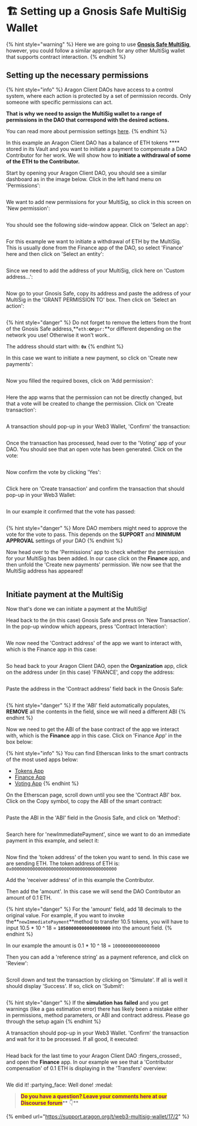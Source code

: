 # 🏗 Setting up a Gnosis Safe MultiSig Wallet

{% hint style="warning" %}
Here we are going to use [**Gnosis Safe MultiSig**](https://gnosis-safe.io), however, you could follow a similar approach for any other MultiSig wallet that supports contract interaction.
{% endhint %}

###

## Setting up the necessary permissions

{% hint style="info" %}
Aragon Client DAOs have access to a control system, where each action is protected by a set of permission records. Only someone with specific permissions can act.

**That is why we need to assign the MultiSig wallet to a range of permissions in the DAO that correspond with the desired actions.**

You can read more about permission settings [here](aragon-client/explore-template-dao/system-setting/permissions-setting.md).
{% endhint %}



In this example an Aragon Client DAO has a balance of ETH tokens **** stored in its Vault and you want to initiate a payment to compensate a DAO Contributor for her work. We will show how to **initiate a withdrawal of some of the ETH to the Contributor.**



Start by opening your Aragon Client DAO, you should see a similar dashboard as in the image below. Click in the left hand menu on 'Permissions':

<figure><img src="../.gitbook/assets/a1_Sig.png" alt=""><figcaption></figcaption></figure>

We want to add new permissions for your MultiSig, so click in this screen on 'New permission':

<figure><img src="../.gitbook/assets/a2_sig.png" alt=""><figcaption></figcaption></figure>

You should see the following side-window appear. Click on 'Select an app':

<figure><img src="../.gitbook/assets/a3_sig.png" alt=""><figcaption></figcaption></figure>

For this example we want to initiate a withdrawal of ETH by the MultiSig. This is usually done from the Finance app of the DAO, so select 'Finance' here and then click on 'Select an entity':

<figure><img src="../.gitbook/assets/a4_sig.png" alt=""><figcaption></figcaption></figure>

Since we need to add the address of your MultiSig, click here on 'Custom address...':

<figure><img src="../.gitbook/assets/a5_sig.png" alt=""><figcaption></figcaption></figure>

Now go to your Gnosis Safe, copy its address and paste the address of your MultiSig in the 'GRANT PERMISSION TO' box. Then click on 'Select an action':

<figure><img src="../.gitbook/assets/a6_sig.png" alt=""><figcaption></figcaption></figure>

{% hint style="danger" %}
Do not forget to remove the letters from the front of the Gnosis Safe address,**`eth:`**or**`gor:`**or different depending on the network you use! Otherwise it won't work..

The address should start with: **`0x`**
{% endhint %}



In this case we want to initiate a new payment, so click on 'Create new payments':

<figure><img src="../.gitbook/assets/a7_sig.png" alt=""><figcaption></figcaption></figure>

Now you filled the required boxes, click on 'Add permission':

<figure><img src="../.gitbook/assets/a8_sig.png" alt=""><figcaption></figcaption></figure>

Here the app warns that the permission can not be directly changed, but that a vote will be created to change the permission. Click on 'Create transaction':

<figure><img src="../.gitbook/assets/a9_sig.png" alt=""><figcaption></figcaption></figure>

A transaction should pop-up in your Web3 Wallet, 'Confirm' the transaction:

<figure><img src="../.gitbook/assets/a10_sig.png" alt=""><figcaption></figcaption></figure>

Once the transaction has processed, head over to the 'Voting' app of your DAO. You should see that an open vote has been generated. Click on the vote:

<figure><img src="../.gitbook/assets/a11_sig.png" alt=""><figcaption></figcaption></figure>

Now confirm the vote by clicking 'Yes':

<figure><img src="../.gitbook/assets/a12_sig.png" alt=""><figcaption></figcaption></figure>

Click here on 'Create transaction' and confirm the transaction that should pop-up in your Web3 Wallet:

<figure><img src="../.gitbook/assets/a13_sig.png" alt=""><figcaption></figcaption></figure>

In our example it confirmed that the vote has passed:

<figure><img src="../.gitbook/assets/a14_sig.png" alt=""><figcaption></figcaption></figure>

{% hint style="danger" %}
More DAO members might need to approve the vote for the vote to pass. This depends on the **SUPPORT** and **MINIMUM APPROVAL** settings of your DAO
{% endhint %}

Now head over to the 'Permissions' app to check whether the permission for your MultiSig has been added. In our case click on the **Finance** app, and then unfold the 'Create new payments' permission. We now see that the MultiSig address has appeared!

<figure><img src="../.gitbook/assets/a15_sig.png" alt=""><figcaption></figcaption></figure>

## Initiate payment at the MultiSig

Now that's done we can initiate a payment at the MultiSig!



Head back to the (in this case) Gnosis Safe and press on 'New Transaction'. In the pop-up window which appears, press 'Contract Interaction':

<figure><img src="../.gitbook/assets/a16_sig.png" alt=""><figcaption></figcaption></figure>

We now need the 'Contract address' of the app we want to interact with, which is the Finance app in this case:

<figure><img src="../.gitbook/assets/a17_sig.png" alt=""><figcaption></figcaption></figure>

So head back to your Aragon Client DAO, open the **Organization** app, click on the address under (in this case) 'FINANCE', and copy the address:

<figure><img src="../.gitbook/assets/a18_sig.png" alt=""><figcaption></figcaption></figure>

Paste the address in the 'Contract address' field back in the Gnosis Safe:

<figure><img src="../.gitbook/assets/a19_sig.png" alt=""><figcaption></figcaption></figure>

{% hint style="danger" %}
If the 'ABI' field automatically populates, **REMOVE** all the contents in the field, since we will need a different ABI
{% endhint %}

Now we need to get the ABI of the base contract of the app we interact with, which is the **Finance** app in this case. Click on 'Finance App' in the box below:

{% hint style="info" %}
You can find Etherscan links to the smart contracts of the most used apps below:

* [Tokens App](https://etherscan.io/address/0xde3A93028F2283cc28756B3674BD657eaFB992f4#code)
* [Finance App](https://etherscan.io/address/0x836835289A2E81B66AE5d95b7c8dBC0480dCf9da#code)
* [Voting App](https://etherscan.io/address/0xb935C3D80229d5D92f3761b17Cd81dC2610e3a45#code)
{% endhint %}



On the Etherscan page, scroll down until you see the 'Contract ABI' box. Click on the Copy symbol, to copy the ABI of the smart contract:

<figure><img src="../.gitbook/assets/a20_sig.png" alt=""><figcaption></figcaption></figure>

Paste the ABI in the 'ABI' field in the Gnosis Safe, and click on 'Method':

<figure><img src="../.gitbook/assets/a21_sig (1).png" alt=""><figcaption></figcaption></figure>

Search here for 'newImmediatePayment', since we want to do an immediate payment in this example, and select it:

<figure><img src="../.gitbook/assets/a22_sig.png" alt=""><figcaption></figcaption></figure>

Now find the 'token address' of the token you want to send. In this case we are sending ETH. The token address of ETH is: `0x0000000000000000000000000000000000000000`

Add the 'receiver address' of in this example the Contributor.

Then add the 'amount'. In this case we will send the DAO Contributor an amount of 0.1 ETH.

{% hint style="danger" %}
For the 'amount' field, add 18 decimals to the original value. For example, if you want to invoke the**`newImmediatePayment`**method to transfer 10.5 tokens, you will have to input 10.5 \* 10 ^ 18 = **`10500000000000000000`** into the amount field.
{% endhint %}

In our example the amount is 0.1 \* 10 ^ 18 = `100000000000000000`

Then you can add a 'reference string' as a payment reference, and click on 'Review':

<figure><img src="../.gitbook/assets/a23_sig.png" alt=""><figcaption></figcaption></figure>

Scroll down and test the transaction by clicking on 'Simulate'. If all is well it should display 'Success'. If so, click on 'Submit':

<figure><img src="../.gitbook/assets/a24_sig.png" alt=""><figcaption></figcaption></figure>

{% hint style="danger" %}
If the **simulation has failed** and you get warnings (like a gas estimation error) there has likely been a mistake either in permissions, method parameters, or ABI and contract address. Please go through the setup again
{% endhint %}

A transaction should pop-up in your Web3 Wallet. 'Confirm' the transaction and wait for it to be processed. If all good, it executed:

<figure><img src="../.gitbook/assets/a25_sig.png" alt=""><figcaption></figcaption></figure>

Head back for the last time to your Aragon Client DAO :fingers\_crossed:, and open the **Finance** app. In our example we see that a 'Contributor compensation' of 0.1 ETH is displaying in the 'Transfers' overview:

<figure><img src="../.gitbook/assets/a26_sig.png" alt=""><figcaption></figcaption></figure>

We did it! :partying\_face: Well done! :medal:



> <mark style="color:purple;">**Do you have a question? Leave your comments here at our Discourse forum**</mark>** 👇**

{% embed url="https://support.aragon.org/t/web3-multisig-wallet/17/2" %}
